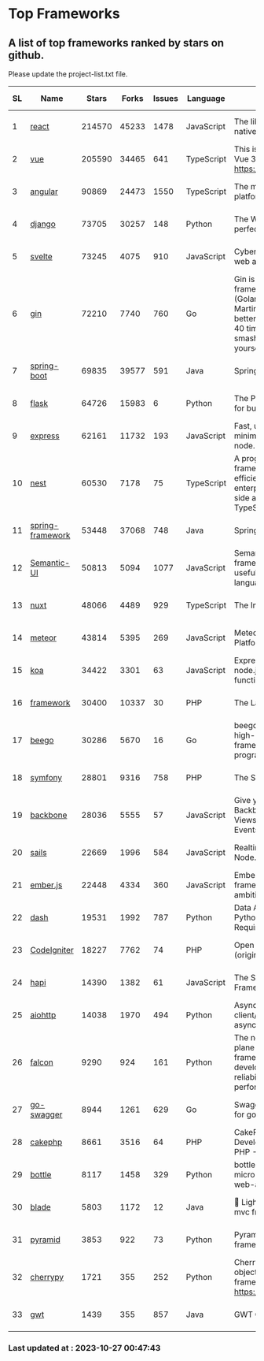 # Top Frameworks
## A list of top frameworks ranked by stars on github.  
Please update the project-list.txt file.

| SL| Name  | Stars| Forks| Issues | Language | Description | Last Commit |
| --| ------| -----| ---- | ------ | -------- | ----------- | ----------- |
| 1 | [react](https://github.com/facebook/react) | 214570 | 45233 | 1478 | JavaScript | The library for web and native user interfaces. | 2023-10-26 13:48:28 |
| 2 | [vue](https://github.com/vuejs/vue) | 205590 | 34465 | 641 | TypeScript | This is the repo for Vue 2. For Vue 3, go to https://github.com/vuejs/core | 2023-10-23 07:55:40 |
| 3 | [angular](https://github.com/angular/angular) | 90869 | 24473 | 1550 | TypeScript | The modern web developer’s platform | 2023-10-26 21:12:34 |
| 4 | [django](https://github.com/django/django) | 73705 | 30257 | 148 | Python | The Web framework for perfectionists with deadlines. | 2023-10-26 07:57:21 |
| 5 | [svelte](https://github.com/sveltejs/svelte) | 73245 | 4075 | 910 | JavaScript | Cybernetically enhanced web apps | 2023-10-23 20:19:06 |
| 6 | [gin](https://github.com/gin-gonic/gin) | 72210 | 7740 | 760 | Go | Gin is a HTTP web framework written in Go (Golang). It features a Martini-like API with much better performance -- up to 40 times faster. If you need smashing performance, get yourself some Gin. | 2023-09-27 07:17:11 |
| 7 | [spring-boot](https://github.com/spring-projects/spring-boot) | 69835 | 39577 | 591 | Java | Spring Boot | 2023-10-26 13:18:02 |
| 8 | [flask](https://github.com/pallets/flask) | 64726 | 15983 | 6 | Python | The Python micro framework for building web applications. | 2023-10-20 16:50:00 |
| 9 | [express](https://github.com/expressjs/express) | 62161 | 11732 | 193 | JavaScript | Fast, unopinionated, minimalist web framework for node. | 2023-06-04 15:47:20 |
| 10 | [nest](https://github.com/nestjs/nest) | 60530 | 7178 | 75 | TypeScript | A progressive Node.js framework for building efficient, scalable, and enterprise-grade server-side applications with TypeScript/JavaScript 🚀 | 2023-10-25 06:45:19 |
| 11 | [spring-framework](https://github.com/spring-projects/spring-framework) | 53448 | 37068 | 748 | Java | Spring Framework | 2023-10-26 10:00:03 |
| 12 | [Semantic-UI](https://github.com/Semantic-Org/Semantic-UI) | 50813 | 5094 | 1077 | JavaScript | Semantic is a UI component framework based around useful principles from natural language. | 2023-01-11 17:05:32 |
| 13 | [nuxt](https://github.com/nuxt/nuxt) | 48066 | 4489 | 929 | TypeScript | The Intuitive Vue Framework. | 2023-10-26 16:27:16 |
| 14 | [meteor](https://github.com/meteor/meteor) | 43814 | 5395 | 269 | JavaScript | Meteor, the JavaScript App Platform | 2023-10-20 20:30:55 |
| 15 | [koa](https://github.com/koajs/koa) | 34422 | 3301 | 63 | JavaScript | Expressive middleware for node.js using ES2017 async functions | 2023-05-17 07:50:49 |
| 16 | [framework](https://github.com/laravel/framework) | 30400 | 10337 | 30 | PHP | The Laravel Framework. | 2023-10-26 18:20:57 |
| 17 | [beego](https://github.com/beego/beego) | 30286 | 5670 | 16 | Go | beego is an open-source, high-performance web framework for the Go programming language. | 2023-10-26 14:18:44 |
| 18 | [symfony](https://github.com/symfony/symfony) | 28801 | 9316 | 758 | PHP | The Symfony PHP framework | 2023-10-26 18:19:48 |
| 19 | [backbone](https://github.com/jashkenas/backbone) | 28036 | 5555 | 57 | JavaScript | Give your JS App some Backbone with Models, Views, Collections, and Events | 2023-08-10 22:05:08 |
| 20 | [sails](https://github.com/balderdashy/sails) | 22669 | 1996 | 584 | JavaScript | Realtime MVC Framework for Node.js | 2023-09-01 21:26:40 |
| 21 | [ember.js](https://github.com/emberjs/ember.js) | 22448 | 4334 | 360 | JavaScript | Ember.js - A JavaScript framework for creating ambitious web applications | 2023-10-25 21:31:59 |
| 22 | [dash](https://github.com/plotly/dash) | 19531 | 1992 | 787 | Python | Data Apps & Dashboards for Python. No JavaScript Required. | 2023-10-26 19:38:28 |
| 23 | [CodeIgniter](https://github.com/bcit-ci/CodeIgniter) | 18227 | 7762 | 74 | PHP | Open Source PHP Framework (originally from EllisLab) | 2023-04-07 17:57:13 |
| 24 | [hapi](https://github.com/hapijs/hapi) | 14390 | 1382 | 61 | JavaScript | The Simple, Secure Framework Developers Trust | 2023-09-18 11:40:11 |
| 25 | [aiohttp](https://github.com/aio-libs/aiohttp) | 14038 | 1970 | 494 | Python | Asynchronous HTTP client/server framework for asyncio and Python | 2023-10-26 20:02:24 |
| 26 | [falcon](https://github.com/falconry/falcon) | 9290 | 924 | 161 | Python | The no-magic web data plane API and microservices framework for Python developers, with a focus on reliability, correctness, and performance at scale. | 2023-10-14 18:06:15 |
| 27 | [go-swagger](https://github.com/go-swagger/go-swagger) | 8944 | 1261 | 629 | Go | Swagger 2.0 implementation for go | 2023-08-21 22:25:45 |
| 28 | [cakephp](https://github.com/cakephp/cakephp) | 8661 | 3516 | 64 | PHP | CakePHP: The Rapid Development Framework for PHP - Official Repository | 2023-10-25 14:44:45 |
| 29 | [bottle](https://github.com/bottlepy/bottle) | 8117 | 1458 | 329 | Python | bottle.py is a fast and simple micro-framework for python web-applications. | 2022-09-05 15:24:52 |
| 30 | [blade](https://github.com/lets-blade/blade) | 5803 | 1172 | 12 | Java | :rocket: Lightning fast and elegant mvc framework for Java8 | 2023-06-16 05:18:49 |
| 31 | [pyramid](https://github.com/Pylons/pyramid) | 3853 | 922 | 73 | Python | Pyramid - A Python web framework | 2023-09-14 21:55:43 |
| 32 | [cherrypy](https://github.com/cherrypy/cherrypy) | 1721 | 355 | 252 | Python | CherryPy is a pythonic, object-oriented HTTP framework.      https://cherrypy.dev | 2023-08-04 13:52:17 |
| 33 | [gwt](https://github.com/gwtproject/gwt) | 1439 | 355 | 857 | Java | GWT Open Source Project | 2023-10-20 14:03:48 |

### Last updated at : 2023-10-27 00:47:43
